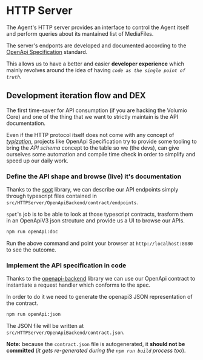 # HTTP Server

The Agent's HTTP server provides an interface to control the Agent itself and perform queries about its mantained list of MediaFiles.

The server's endponts are developed and documented according to the [OpenApi Specification](https://www.openapis.org/) standard.

This allows us to have a better and easier **developer experience** which mainly revolves around the idea of having _`code as the single point of truth`_.

## Development iteration flow and DEX

The first time-saver for API consumption (if you are hacking the Volumio Core) and one of the thing that we want to strictly maintain is the API documentation.

Even if the HTTP protocol itself does not come with any concept of [_typization_](https://en.wikipedia.org/wiki/Type_system), projects like OpenApi Specification try to provide some tooling to bring the _API schema_ concept to the table so we (the devs), can give ourselves some automation and compile time check in order to simplify and speed up our daily work.

### Define the API shape and browse (live) it's documentation

Thanks to the [spot](https://www.npmjs.com/package/@airtasker/spot) library, we can describe our API endpoints simply through typescript files contained in `src/HTTPServer/OpenApiBackend/contract/endpoints`.

`spot`'s job is to be able to look at those typescript contracts, trasform them in an OpenApiV3 json strcuture and provide us a UI to browse our APIs.

```bash
npm run openApi:doc
```

Run the above command and point your browser at `http://localhost:8080` to see the outcome.

### Implement the API specification in code

Thanks to the [openapi-backend](https://www.npmjs.com/package/openapi-backend) library we can use our OpenApi contract to instantiate a request handler which conforms to the spec.

In order to do it we need to generate the openapi3 JSON representation of the contract.

```bash
npm run openApi:json
```

The JSON file will be written at `src/HTTPServer/OpenApiBackend/contract.json`.

**Note:** because the `contract.json` file is autogenerated, it **should not be committed** (_it gets re-generated during the `npm run build` process too_).
